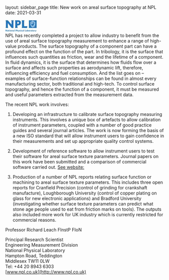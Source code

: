 layout: sidebar_page
title: New work on areal surface topography at NPL
date: 2021-03-31

![NPL](/images/npl-logo.jpg)  
NPL has recently completed a project to allow industry to benefit from the use of areal surface topography measurement to enhance a range of high-value products. The surface topography of a component part can have a profound effect on the function of the part. In tribology, it is the surface that influences such quantities as friction, wear and the lifetime of a component. In fluid dynamics, it is the surface that determines how fluids flow over a surface and affects such properties as aerodynamic lift, therefore, influencing efficiency and fuel consumption. And the list goes on – examples of surface-function relationships can be found in almost every manufacturing sector, both traditional and high-tech. To control surface topography, and hence the function of a component, it must be measured and useful parameters extracted from the measurement data.   

The recent NPL work involves:   
 
1. Developing an infrastructure to calibrate surface topography measuring instruments. This involves a unique box of artefacts to allow calibration of instrument parameters, coupled with a number of good practice guides and several journal articles. The work is now forming the basis of a new ISO standard that will allow instrument users to gain confidence in their measurements and set up appropriate quality control systems.   

2. Development of reference software to allow instrument users to test their software for areal surface texture parameters. Journal papers on this work have been submitted and a comparison of commercial software carried out. [See website:](http://www.npl.co.uk/engineering-measurements/dimensional/nano-dimensional/products-and-services/softgauges-for-surface-topography/)  

3. Production of a number of NPL reports relating surface function or machining to areal surface texture parameters. This includes three open reports for Cranfield Precision (control of grinding for crankshaft manufacture), Loughborough University (control of copper plating on glass for new electronic applications) and Bradford University (investigating whether surface texture parameters can predict what stone age people used to eat from friction marks on tools). The outputs also included more work for UK industry which is currently restricted for commercial reasons.  
  
Professor Richard Leach FInstP FIoN   

Principal Research Scientist   
Engineering Measurement Division  
National Physical Laboratory   
Hampton Road, Teddington   
Middlesex TW11 0LW   
Tel: +44 20 8943 6303   
[www.npl.co.uk](http://www.npl.co.uk)